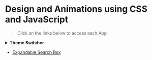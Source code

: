 # Design and Animations using CSS and JavaScript

> Click on the links below to access each App

<details>
<summary><strong>Theme Switcher</strong></summary>
<ul>
<li><a href="https://swarup1996saha.github.io/design-animation/Theme-Switcher/ThemeSwitcher1/"><em>Demo 1</em></a></li>
 <li><a href="https://swarup1996saha.github.io/design-animation/Theme-Switcher/ThemeSwitcher2/"><em>Demo 2</em></a></li>
 <li><a href="https://swarup1996saha.github.io/design-animation/Theme-Switcher/ThemeSwitcher3/"><em>Demo 3</em></a></li>
  <li><a href="https://swarup1996saha.github.io/design-animation/Theme-Switcher/ThemeSwitcher4/"><em>Demo 4</em></a></li>
</ul>
</details>

- [Expandable Search Box](https://swarup1996saha.github.io/design-animation/Google-search)
